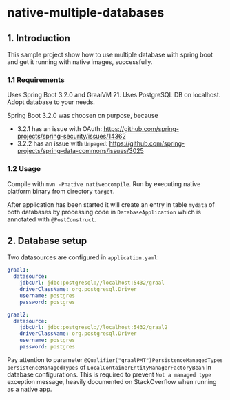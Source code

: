 # native-multiple-databases

## 1. Introduction
This sample project show how to use multiple database with spring boot and get it running with native images, successfully.

### 1.1 Requirements
Uses Spring Boot 3.2.0 and GraalVM 21.
Uses PostgreSQL DB on localhost. Adopt database to your needs.

Spring Boot 3.2.0 was choosen on purpose, because
* 3.2.1 has an issue with OAuth: https://github.com/spring-projects/spring-security/issues/14362
* 3.2.2 has an issue with `Unpaged`: https://github.com/spring-projects/spring-data-commons/issues/3025

### 1.2 Usage
Compile with `mvn -Pnative native:compile`. Run by executing native platform binary from directory `target`.

After application has been started it will create an entry in table `mydata` of both databases by processing code in `DatabaseApplication` which is annotated with `@PostConstruct`.

## 2. Database setup
Two datasources are configured in `application.yaml`:
```yaml
graal1:
  datasource:
    jdbcUrl: jdbc:postgresql://localhost:5432/graal
    driverClassName: org.postgresql.Driver
    username: postgres
    password: postgres
```
```yaml
graal2:
  datasource:
    jdbcUrl: jdbc:postgresql://localhost:5432/graal2
    driverClassName: org.postgresql.Driver
    username: postgres
    password: postgres
```

Pay attention to parameter `@Qualifier("graalPMT")PersistenceManagedTypes persistenceManagedTypes` of `LocalContainerEntityManagerFactoryBean` in database configurations. This is required to prevent `Not a managed type` exception message, heavily documented on StackOverflow when running as a native app.
